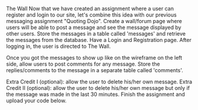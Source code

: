 The Wall
Now that we have created an assignment where a user can register and login to our site, let's combine this idea with our previous messaging assignment "Quoting Dojo". Create a wall/forum page where users will be able to post a message and see the message displayed by other users. Store the messages in a table called 'messages' and retrieve the messages from the database. Have a Login and Registration page. After logging in, the user is directed to The Wall.

Once you got the messages to show up like on the wireframe on the left side, allow users to post comments for any message. Store the replies/comments to the message in a separate table called 'comments'.

Extra Credit I (optional): allow the user to delete his/her own message.
Extra Credit II (optional): allow the user to delete his/her own message but only if the message was made in the last 30 minutes.
Finish the assignment and upload your code below.